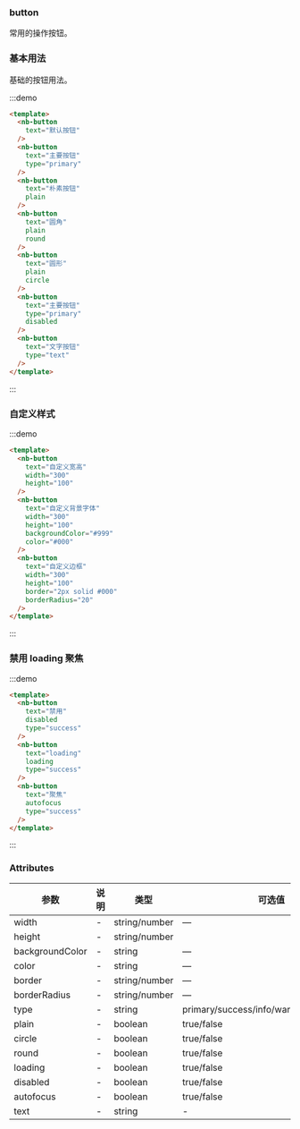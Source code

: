 ### button

常用的操作按钮。

### 基本用法

基础的按钮用法。

:::demo
```html
<template>
  <nb-button
    text="默认按钮"
  />
  <nb-button
    text="主要按钮"
    type="primary"
  />
  <nb-button
    text="朴素按钮"
    plain
  />
  <nb-button
    text="圆角"
    plain
    round
  />
  <nb-button
    text="圆形"
    plain
    circle
  />
  <nb-button
    text="主要按钮"
    type="primary"
    disabled
  />
  <nb-button
    text="文字按钮"
    type="text"
  />
</template>
```
:::

### 自定义样式

:::demo
```html
<template>
  <nb-button
    text="自定义宽高"
    width="300"
    height="100"
  />
  <nb-button
    text="自定义背景字体"
    width="300"
    height="100"
    backgroundColor="#999"
    color="#000"
  />
  <nb-button
    text="自定义边框"
    width="300"
    height="100"
    border="2px solid #000"
    borderRadius="20"
  />
</template>
```
:::

### 禁用 loading 聚焦

:::demo
```html
<template>
  <nb-button
    text="禁用"
    disabled
    type="success"
  />
  <nb-button
    text="loading"
    loading
    type="success"
  />
  <nb-button
    text="聚焦"
    autofocus
    type="success"
  />
</template>
```
:::

### Attributes
| 参数      | 说明          | 类型      | 可选值                           | 默认值  |
|---------- |-------------- |---------- |--------------------------------  |-------- |
| width     |      -      | string/number | — | — |
| height | - | string/number |  | |
| backgroundColor | - | string | — | — |
| color | - | string | — | true |
| border | - | string/number | — |  |
| borderRadius | - | string/number | — | — |
| type | - | string | primary/success/info/warning/danger/text | default |
| plain | - | boolean | true/false | flase |
| circle | - | boolean | true/false | flase |
| round | - | boolean | true/false | flase |
| loading | - | boolean | true/false | flase |
| disabled | - | boolean | true/false | flase |
| autofocus | - | boolean | true/false | flase |
| text | - | string | - |  |

